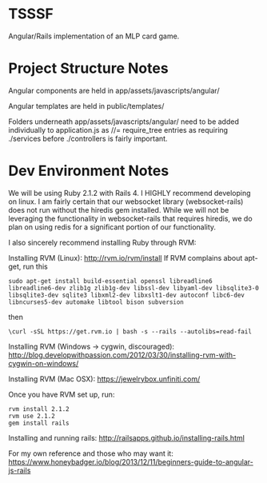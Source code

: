 TSSSF
=====

Angular/Rails implementation of an MLP card game.

Project Structure Notes
=====
Angular components are held in app/assets/javascripts/angular/

Angular templates are held in public/templates/

Folders underneath app/assets/javascripts/angular/ need to be added individually to application.js as //= require_tree entries as requiring ./services before ./controllers is fairly important.


Dev Environment Notes
=====
We will be using Ruby 2.1.2 with Rails 4.  I HIGHLY recommend developing on linux.  I am fairly certain that our websocket library (websocket-rails) does not run without the hiredis gem installed.  While we will not be leveraging the functionality in websocket-rails that requires hiredis, we do plan on using redis for a significant portion of our functionality.


I also sincerely recommend installing Ruby through RVM:

Installing RVM (Linux): http://rvm.io/rvm/install
  If RVM complains about apt-get, run this
  
    sudo apt-get install build-essential openssl libreadline6 libreadline6-dev zlib1g zlib1g-dev libssl-dev libyaml-dev libsqlite3-0 libsqlite3-dev sqlite3 libxml2-dev libxslt1-dev autoconf libc6-dev libncurses5-dev automake libtool bison subversion
  
  then
  
    \curl -sSL https://get.rvm.io | bash -s --rails --autolibs=read-fail

Installing RVM (Windows -> cygwin, discouraged):   http://blog.developwithpassion.com/2012/03/30/installing-rvm-with-cygwin-on-windows/

Installing RVM (Mac OSX): https://jewelrybox.unfiniti.com/

Once you have RVM set up, run:

    rvm install 2.1.2
    rvm use 2.1.2
    gem install rails

Installing and running rails: http://railsapps.github.io/installing-rails.html


For my own reference and those who may want it: https://www.honeybadger.io/blog/2013/12/11/beginners-guide-to-angular-js-rails
